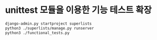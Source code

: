 # unittest 모듈을 이용한 기능 테스트 확장

```bash
django-admin.py startproject superlists
python3 ./superlists/manage.py runserver
python3 ./functional_tests.py
```
